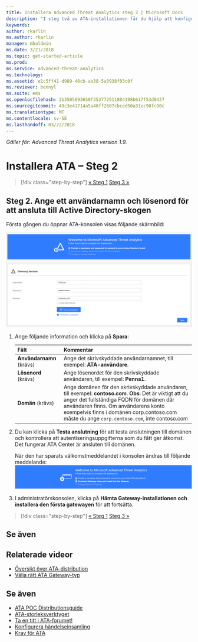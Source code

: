 ```yaml
---
title: Installera Advanced Threat Analytics steg 2 | Microsoft Docs
description: "I steg två av ATA-installationen får du hjälp att konfigurera domänanslutningsinställningarna på ATA Center-servern"
keywords: 
author: rkarlin
ms.author: rkarlin
manager: mbaldwin
ms.date: 3/21/2018
ms.topic: get-started-article
ms.prod: 
ms.service: advanced-threat-analytics
ms.technology: 
ms.assetid: e1c5ff41-d989-46cb-aa38-5a3938f03c0f
ms.reviewer: bennyl
ms.suite: ems
ms.openlocfilehash: 2b3505693650f353772511804198b617f53d0437
ms.sourcegitcommit: 49c3e41714a5a46ff2607cbced50a31ec90fc90c
ms.translationtype: MT
ms.contentlocale: sv-SE
ms.lasthandoff: 03/22/2018
---
```

*Gäller för: Advanced Threat Analytics version 1.9.*



# <a name="install-ata---step-2"></a>Installera ATA – Steg 2

>[!div class="step-by-step"]
[« Steg 1](install-ata-step1.md)
[Steg 3 »](install-ata-step3.md)

## <a name="step-2-provide-a-username-and-password-to-connect-to-your-active-directory-forest"></a>Steg 2. Ange ett användarnamn och lösenord för att ansluta till Active Directory-skogen

Första gången du öppnar ATA-konsolen visas följande skärmbild:

![ATA - välkommen, steg 1](media/ATA_1.7-welcome-provide-username.png)

1.  Ange följande information och klicka på **Spara**:

    |Fält|Kommentar|
    |---------|------------|
    |**Användarnamn** (krävs)|Ange det skrivskyddade användarnamnet, till exempel: **ATA-användare**.|
    |**Lösenord** (krävs)|Ange lösenordet för den skrivskyddade användaren, till exempel: **Penna1**.|
    |**Domän** (krävs)|Ange domänen för den skrivskyddade användaren, till exempel: **contoso.com**. **Obs:** Det är viktigt att du anger det fullständiga FQDN för domänen där användaren finns. Om användarens konto exempelvis finns i domänen corp.contoso.com måste du ange `corp.contoso.com`, inte contoso.com|

2. Du kan klicka på **Testa anslutning** för att testa anslutningen till domänen och kontrollera att autentiseringsuppgifterna som du fått ger åtkomst. Det fungerar ATA Center är ansluten till domänen.    

    När den har sparats välkomstmeddelandet i konsolen ändras till följande meddelande: ![ATA Välkommen fas 1 klar](media/ATA_1.7-welcome-provide-username-finished.png)

3. I administratörskonsolen, klicka på **Hämta Gateway-installationen och installera den första gatewayen** för att fortsätta.


>[!div class="step-by-step"]
[« Steg 1](install-ata-step1.md)
[Steg 3 »](install-ata-step3.md)


## <a name="see-also"></a>Se även
## <a name="related-videos"></a>Relaterade videor
- [Översikt över ATA-distribution](https://channel9.msdn.com/Shows/Microsoft-Security/Overview-of-ATA-Deployment-in-10-Minutes)
- [Välja rätt ATA Gateway-typ](https://channel9.msdn.com/Shows/Microsoft-Security/ATA-Deployment-Choose-the-Right-Gateway-Type)


## <a name="see-also"></a>Se även
- [ATA POC Distributionsguide](http://aka.ms/atapoc)
- [ATA-storleksverktyget](http://aka.ms/atasizingtool)
- [Ta en titt i ATA-forumet!](https://social.technet.microsoft.com/Forums/security/home?forum=mata)
- [Konfigurera händelseinsamling](configure-event-collection.md)
- [Krav för ATA](ata-prerequisites.md)
